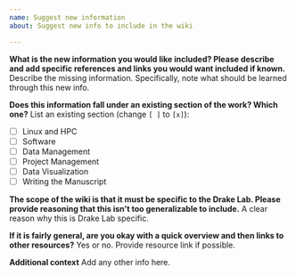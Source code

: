 ```yaml
---
name: Suggest new information
about: Suggest new info to include in the wiki

---
```


**What is the new information you would like included? Please describe and add specific references and links you would want included if known.**
Describe the missing information. Specifically, note what should be learned through this new info.

**Does this information fall under an existing section of the work? Which one?**
List an existing section (change `[ ]` to `[x]`): 
- [ ] Linux and HPC
- [ ] Software
- [ ] Data Management
- [ ] Project Management
- [ ] Data Visualization
- [ ] Writing the Manuscript

**The scope of the wiki is that it must be specific to the Drake Lab. Please provide reasoning that this isn't too generalizable to include.**
A clear reason why this is Drake Lab specific.

**If it is fairly general, are you okay with a quick overview and then links to other resources?**
Yes or no. Provide resource link if possible.

**Additional context**
Add any other info here.
